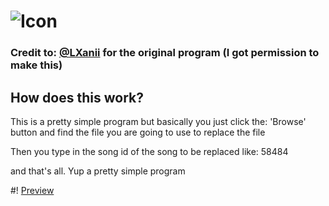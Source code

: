# ![Icon](https://i.imgur.com/G81NLyz.png)
### Credit to: [@LXanii](https://www.github.com/LXanii) for the original program (I got permission to make this)

## How does this work?
This is a pretty simple program but basically you just click the: 'Browse' button and find the file you are going to use to replace the file

Then you type in the song id of the song to be replaced like: 58484

and that's all. Yup a pretty simple program


#! [Preview](https://i.imgur.com/iieGoNK.png)
